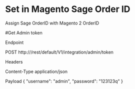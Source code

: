 # Set in Magento Sage Order ID
Assign Sage OrderID with Magento 2 OrderID

#Get Admin token

Endpoint

POST http://<host>/rest/default/V1/integration/admin/token

Headers

Content-Type application/json


Payload
{
"username": "admin",
"password": "123123q"
}


